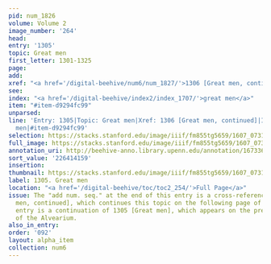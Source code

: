 ```yaml
---
pid: num_1826
volume: Volume 2
image_number: '264'
head:
entry: '1305'
topic: Great men
first_letter: 1301-1325
page:
add:
xref: "<a href='/digital-beehive/num6/num_1827/'>1306 [Great men, continued]</a>"
see:
index: "<a href='/digital-beehive/index2/index_1707/'>great men</a>"
item: "#item-d9294fc99"
unparsed:
line: 'Entry: 1305|Topic: Great men|Xref: 1306 [Great men, continued]|Index: great
  men|#item-d9294fc99'
selection: https://stacks.stanford.edu/image/iiif/fm855tg5659/1607_0731/826,4159,2832,896/full/0/default.jpg
full_image: https://stacks.stanford.edu/image/iiif/fm855tg5659/1607_0731/full/full/0/default.jpg
annotation_uri: http://beehive-anno.library.upenn.edu/annotation/1673360369446
sort_value: '226414159'
insertion:
thumbnail: https://stacks.stanford.edu/image/iiif/fm855tg5659/1607_0731/826,4159,600,180/250,/0/default.jpg
label: 1305. Great men
location: "<a href='/digital-beehive/toc/toc2_254/'>Full Page</a>"
issue: The "add num. seq." at the end of this entry is a cross-reference to 1306 [Great
  men, continued], which continues this topic on the following page of the Alvearium.|This
  entry is a continuation of 1305 [Great men], which appears on the previous page
  of the Alvearium.
also_in_entry:
order: '092'
layout: alpha_item
collection: num6
---
```


